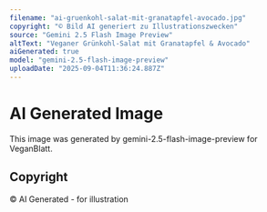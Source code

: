 ```yaml
---
filename: "ai-gruenkohl-salat-mit-granatapfel-avocado.jpg"
copyright: "© Bild AI generiert zu Illustrationszwecken"
source: "Gemini 2.5 Flash Image Preview"
altText: "Veganer Grünkohl-Salat mit Granatapfel & Avocado"
aiGenerated: true
model: "gemini-2.5-flash-image-preview"
uploadDate: "2025-09-04T11:36:24.887Z"
---
```


# AI Generated Image

This image was generated by gemini-2.5-flash-image-preview for VeganBlatt.

## Copyright
© AI Generated - for illustration
